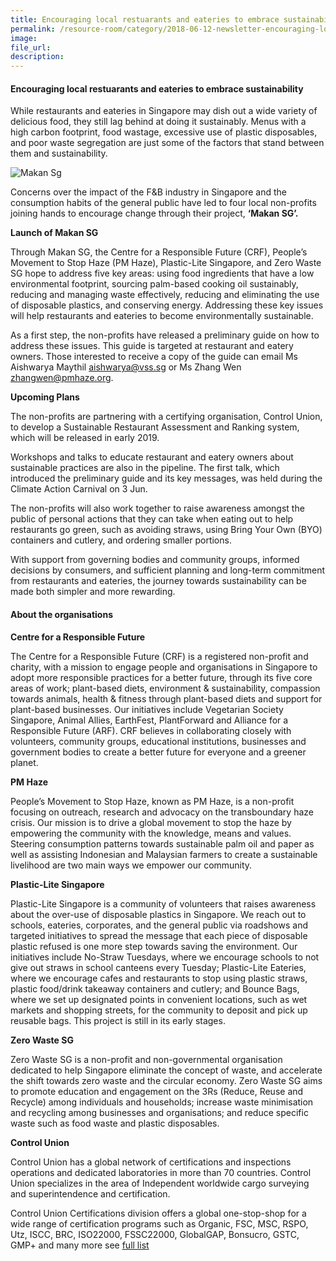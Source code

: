 ```yaml
---  
title: Encouraging local restuarants and eateries to embrace sustainability
permalink: /resource-room/category/2018-06-12-newsletter-encouraging-local-restaurants-and-eateries-to-embrace-sustainability/  
image:  
file_url:  
description:  
---   
```


#### Encouraging local restuarants and eateries to embrace sustainability  

While restaurants and eateries in Singapore may dish out a wide variety of delicious food, they still lag behind at doing it sustainably. Menus with a high carbon footprint, food wastage, excessive use of plastic disposables, and poor waste segregation are just some of the factors that stand between them and sustainability.  

<img src="https://i0.wp.com/climategamechanger.sg/wp-content/uploads/2018/05/makansg.jpg?w=466&ssl=1" alt="Makan Sg">  

Concerns over the impact of the F&B industry in Singapore and the consumption habits of the general public have led to four local non-profits joining hands to encourage change through their project, **‘Makan SG’.**  

**Launch of Makan SG**  

Through Makan SG, the Centre for a Responsible Future (CRF), People’s Movement to Stop Haze (PM Haze), Plastic-Lite Singapore, and Zero Waste SG hope to address five key areas: using food ingredients that have a low environmental footprint, sourcing palm-based cooking oil sustainably, reducing and managing waste effectively, reducing and eliminating the use of disposable plastics, and conserving energy. Addressing these key issues will help restaurants and eateries to become environmentally sustainable.  

As a first step, the non-profits have released a preliminary guide on how to address these issues. This guide is targeted at restaurant and eatery owners. Those interested to receive a copy of the guide can email Ms Aishwarya Maythil aishwarya@vss.sg or Ms Zhang Wen zhangwen@pmhaze.org.  

**Upcoming Plans**  

The non-profits are partnering with a certifying organisation, Control Union, to develop a Sustainable Restaurant Assessment and Ranking system, which will be released in early 2019.  

Workshops and talks to educate restaurant and eatery owners about sustainable practices are also in the pipeline. The first talk, which introduced the preliminary guide and its key messages, was held during the Climate Action Carnival on 3 Jun.  

The non-profits will also work together to raise awareness amongst the public of personal actions that they can take when eating out to help restaurants go green, such as avoiding straws, using Bring Your Own (BYO) containers and cutlery, and ordering smaller portions.  

With support from governing bodies and community groups, informed decisions by consumers, and sufficient planning and long-term commitment from restaurants and eateries, the journey towards sustainability can be made both simpler and more rewarding.  

#### About the organisations  

**Centre for a Responsible Future**  

The Centre for a Responsible Future (CRF) is a registered non-profit and charity, with a mission to engage people and organisations in Singapore to adopt more responsible practices for a better future, through its five core areas of work; plant-based diets, environment & sustainability, compassion towards animals, health & fitness through plant-based diets and support for plant-based businesses. Our initiatives include Vegetarian Society Singapore, Animal Allies, EarthFest, PlantForward and Alliance for a Responsible Future (ARF). CRF believes in collaborating closely with volunteers, community groups, educational institutions, businesses and government bodies to create a better future for everyone and a greener planet.  

**PM Haze**  

People’s Movement to Stop Haze, known as PM Haze, is a non-profit focusing on outreach, research and advocacy on the transboundary haze crisis. Our mission is to drive a global movement to stop the haze by empowering the community with the knowledge, means and values. Steering consumption patterns towards sustainable palm oil and paper as well as assisting Indonesian and Malaysian farmers to create a sustainable livelihood are two main ways we empower our community.  

**Plastic-Lite Singapore**  

Plastic-Lite Singapore is a community of volunteers that raises awareness about the over-use of disposable plastics in Singapore. We reach out to schools, eateries, corporates, and the general public via roadshows and targeted initiatives to spread the message that each piece of disposable plastic refused is one more step towards saving the environment. Our initiatives include No-Straw Tuesdays, where we encourage schools to not give out straws in school canteens every Tuesday; Plastic-Lite Eateries, where we encourage cafes and restaurants to stop using plastic straws, plastic food/drink takeaway containers and cutlery; and Bounce Bags, where we set up designated points in convenient locations, such as wet markets and shopping streets, for the community to deposit and pick up reusable bags. This project is still in its early stages.  

**Zero Waste SG**  

Zero Waste SG is a non-profit and non-governmental organisation dedicated to help Singapore eliminate the concept of waste, and accelerate the shift towards zero waste and the circular economy. Zero Waste SG aims to promote education and engagement on the 3Rs (Reduce, Reuse and Recycle) among individuals and households; increase waste minimisation and recycling among businesses and organisations; and reduce specific waste such as food waste and plastic disposables.  

**Control Union**  

Control Union has a global network of certifications and inspections operations and dedicated laboratories in more than 70 countries. Control Union specializes in the area of Independent worldwide cargo surveying and superintendence and certification.  

Control Union Certifications division offers a global one-stop-shop for a wide range of certification programs such as Organic, FSC, MSC, RSPO, Utz, ISCC, BRC, ISO22000, FSSC22000, GlobalGAP, Bonsucro, GSTC, GMP+ and many more see [full list](http://certifications.controlunion.com/)  
